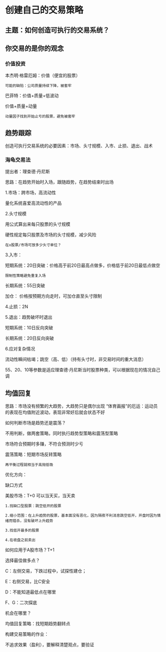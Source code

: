 # 创建自己的交易策略

## 主题：如何创造可执行的交易系统？

## 你交易的是你的观念

### 价值投资

本杰明·格雷厄姆：价值（便宜的股票）

    可能的缺陷：公司质量持续下降，被套牢

巴菲特：价值+质量+低波动

价值+质量+动量

    动量因子找到开始止亏的股票，避免被套牢

## 趋势跟踪

创造可执行交易系统的必要因素：市场、头寸规模、入市、止损、退出、战术

### 海龟交易法

提出者：理查德·丹尼斯

思路：在趋势开始时入场，跟随趋势，在趋势结束时出场

1.市场：跨市场，高流动性

量化系统喜爱高流动性的产品

2.头寸规模

用公式算出来每只股票的头寸规模

硬性规定每只股票及市场的头寸规模，减少风险

    在x股票/市场可放多少头寸单位？

3.入市：

短期系统：20日突破：价格高于前20日最高点做多，价格低于前20日最低点做空

    限制性策略避免重复入场

长期系统：55日突破

加仓： 价格按预期方向走时，可加仓直至头寸限制

4.止损：2N

5.退出：趋势破坏时退出

短期系统：10日反向突破

长期系统：20日反向突破

6.应对复杂情况

流动性瞬间枯竭；跳空（高、低）（持有头寸时，非交易时间的重大消息）

55、20、10等参数是适应理查德·丹尼斯当时股票种类，可以根据现在的情况自己调

## 均值回复

思路：市场没有频繁的大趋势，大趋势只是偶尔出现
    “体育画报”的厄运：运动员的表现在均值附近波动，表现非常好后就会状态不好

如何判断市场是趋势还是震荡？

不用判断，做两套策略，同时执行趋势型策略和震荡型策略

市场符合预期时多赚，不符合预测时少亏

震荡策略：短期市场反转策略

    再平衡过程就相当于高抛低吸

优化方向：

缺口方式

美股市场：T+0 可以当天买，当天卖

    1.找缺口型股票：跳空低开的股票
    
    2.缩小范围：在上升趋势的股票，基本面没有恶化，因为隔夜不利消息跳空低开，开盘时因为情绪而错杀，没有破坏上升趋势
    
    3.找低开最多的股票
    
    4.在收盘之前卖出

如何应用于A股市场？T+1

选择最佳做多点？

C：左侧交易，下跌过程中，试探性建仓；

E：右侧交易，比C安全

D：不能知道最低点在哪里

F、G：二次探底

机会在哪里？

均值回复策略：找短期趋势翻转点



构建交易策略的作业：

不追求效果（盈利），要解释清楚观点，要验证

